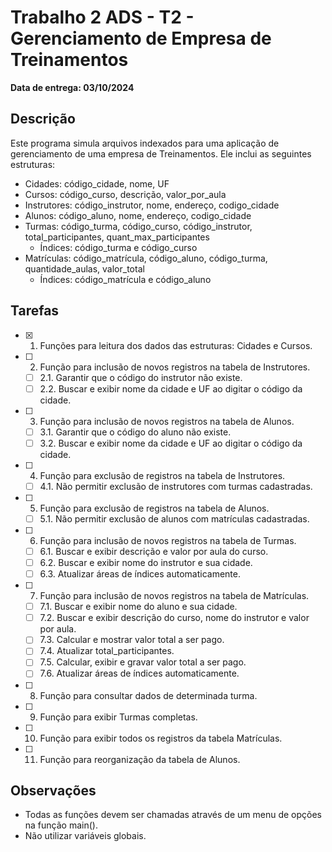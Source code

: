 # Trabalho 2 ADS - T2 - Gerenciamento de Empresa de Treinamentos

**Data de entrega: 03/10/2024**

## Descrição

Este programa simula arquivos indexados para uma aplicação de gerenciamento de uma empresa de Treinamentos. Ele inclui as seguintes estruturas:

- Cidades: código_cidade, nome, UF
- Cursos: código_curso, descrição, valor_por_aula
- Instrutores: código_instrutor, nome, endereço, codigo_cidade
- Alunos: código_aluno, nome, endereço, codigo_cidade
- Turmas: código_turma, código_curso, código_instrutor, total_participantes, quant_max_participantes
  - Índices: código_turma e código_curso
- Matrículas: código_matrícula, código_aluno, código_turma, quantidade_aulas, valor_total
  - Índices: código_matrícula e código_aluno

## Tarefas

- [x] 1. Funções para leitura dos dados das estruturas: Cidades e Cursos.
- [ ] 2. Função para inclusão de novos registros na tabela de Instrutores.
  - [ ] 2.1. Garantir que o código do instrutor não existe.
  - [ ] 2.2. Buscar e exibir nome da cidade e UF ao digitar o código da cidade.
- [ ] 3. Função para inclusão de novos registros na tabela de Alunos.
  - [ ] 3.1. Garantir que o código do aluno não existe.
  - [ ] 3.2. Buscar e exibir nome da cidade e UF ao digitar o código da cidade.
- [ ] 4. Função para exclusão de registros na tabela de Instrutores.
  - [ ] 4.1. Não permitir exclusão de instrutores com turmas cadastradas.
- [ ] 5. Função para exclusão de registros na tabela de Alunos.
  - [ ] 5.1. Não permitir exclusão de alunos com matrículas cadastradas.
- [ ] 6. Função para inclusão de novos registros na tabela de Turmas.
  - [ ] 6.1. Buscar e exibir descrição e valor por aula do curso.
  - [ ] 6.2. Buscar e exibir nome do instrutor e sua cidade.
  - [ ] 6.3. Atualizar áreas de índices automaticamente.
- [ ] 7. Função para inclusão de novos registros na tabela de Matrículas.
  - [ ] 7.1. Buscar e exibir nome do aluno e sua cidade.
  - [ ] 7.2. Buscar e exibir descrição do curso, nome do instrutor e valor por aula.
  - [ ] 7.3. Calcular e mostrar valor total a ser pago.
  - [ ] 7.4. Atualizar total_participantes.
  - [ ] 7.5. Calcular, exibir e gravar valor total a ser pago.
  - [ ] 7.6. Atualizar áreas de índices automaticamente.
- [ ] 8. Função para consultar dados de determinada turma.
- [ ] 9. Função para exibir Turmas completas.
- [ ] 10. Função para exibir todos os registros da tabela Matrículas.
- [ ] 11. Função para reorganização da tabela de Alunos.

## Observações

- Todas as funções devem ser chamadas através de um menu de opções na função main().
- Não utilizar variáveis globais.